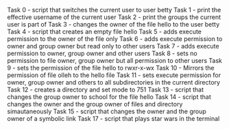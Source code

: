 Task 0 - script that switches the current user to user betty
Task 1 - print the effective username of the current user
Task 2 - print the groups the current user is part of
Task 3 - changes the owner of the file hello to the user betty
Task 4 - script that creates an empty file hello
Task 5 - adds execute permission to the owner of the file only
Task 6 - adds execute permission to owner and group owner but read only to other users
Task 7 - adds execute permission to owner, group owner and other users
Task 8 - sets no permission to file owner, group owner but all permission to other users
Task 9 - sets the permission of the file hello to rwxr-x-wx
Task 10 - Mirrors the permission of file olleh to the hello file
Task 11 - sets execute permission for owner, group owner and others to all subdirectories in the current directory
Task 12 - creates a directory and set mode to 751
Task 13 - script that changes the group owner to school for the file hello
Task 14 - script that changes the owner and the group owner of files and directory simautaneously
Task 15 - script that changes the owner and the group owner of a symbolic link
Task 17 - script that plays star wars in the terminal
